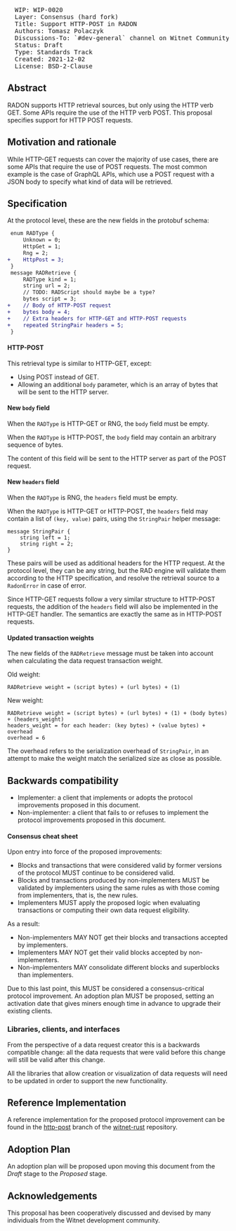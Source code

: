 <pre>
  WIP: WIP-0020
  Layer: Consensus (hard fork)
  Title: Support HTTP-POST in RADON
  Authors: Tomasz Polaczyk <tomasz@witnet.foundation>
  Discussions-To: `#dev-general` channel on Witnet Community's Discord server
  Status: Draft
  Type: Standards Track
  Created: 2021-12-02
  License: BSD-2-Clause
</pre>


## Abstract

RADON supports HTTP retrieval sources, but only using the HTTP verb GET. Some APIs require the use of the HTTP verb POST. This proposal specifies support for HTTP POST requests.

## Motivation and rationale

While HTTP-GET requests can cover the majority of use cases, there are some APIs that require the use of POST requests. The most common example is the case of GraphQL APIs, which use a POST request with a JSON body to specify what kind of data will be retrieved.

## Specification

At the protocol level, these are the new fields in the protobuf schema:

```diff
 enum RADType {
     Unknown = 0;
     HttpGet = 1;
     Rng = 2;
+    HttpPost = 3;
 }
 message RADRetrieve {
     RADType kind = 1;
     string url = 2;
     // TODO: RADScript should maybe be a type?
     bytes script = 3;
+    // Body of HTTP-POST request
+    bytes body = 4;
+    // Extra headers for HTTP-GET and HTTP-POST requests
+    repeated StringPair headers = 5;
 }
```

#### HTTP-POST

This retrieval type is similar to HTTP-GET, except:

* Using POST instead of GET.
* Allowing an additional `body` parameter, which is an array of bytes that will be sent to the HTTP server.

#### New `body` field

When the `RADType` is HTTP-GET or RNG, the `body` field must be empty.

When the `RADType` is HTTP-POST, the `body` field may contain an arbitrary sequence of bytes.

The content of this field will be sent to the HTTP server as part of the POST request.

#### New `headers` field

When the `RADType` is RNG, the `headers` field must be empty.

When the `RADType` is HTTP-GET or HTTP-POST, the `headers` field may contain a list of `(key, value)` pairs, using the `StringPair` helper message:

```
message StringPair {
    string left = 1;
    string right = 2;
}
```

These pairs will be used as additional headers for the HTTP request. At the protocol level, they can be any string, but the RAD engine will validate them according to the HTTP specification, and resolve the retrieval source to a `RadonError` in case of error.

Since HTTP-GET requests follow a very similar structure to HTTP-POST requests, the addition of the `headers` field will also be implemented in the HTTP-GET handler. The semantics are exactly the same as in HTTP-POST requests.

#### Updated transaction weights

The new fields of the `RADRetrieve` message must be taken into account when calculating the data request transaction weight.

Old weight:

```
RADRetrieve weight = (script bytes) + (url bytes) + (1)
```

New weight:

```
RADRetrieve weight = (script bytes) + (url bytes) + (1) + (body bytes) + (headers_weight)
headers_weight = for each header: (key bytes) + (value bytes) + overhead
overhead = 6
```

The overhead refers to the serialization overhead of `StringPair`, in an attempt to make the weight match the serialized size as close as possible.

## Backwards compatibility

- Implementer: a client that implements or adopts the protocol improvements proposed in this document.
- Non-implementer: a client that fails to or refuses to implement the protocol improvements proposed in this document.


#### Consensus cheat sheet

Upon entry into force of the proposed improvements:

- Blocks and transactions that were considered valid by former versions of the protocol MUST continue to be considered valid.
- Blocks and transactions produced by non-implementers MUST be validated by implementers using the same rules as with those coming from implementers, that is, the new rules.
- Implementers MUST apply the proposed logic when evaluating transactions or computing their own data request eligibility.

As a result:

- Non-implementers MAY NOT get their blocks and transactions accepted by implementers.
- Implementers MAY NOT get their valid blocks accepted by non-implementers.
- Non-implementers MAY consolidate different blocks and superblocks than implementers.

Due to this last point, this MUST be considered a consensus-critical protocol improvement. An adoption plan MUST be proposed, setting an activation date that gives miners enough time in advance to upgrade their existing clients.


### Libraries, clients, and interfaces

From the perspective of a data request creator this is a backwards compatible change: all the data requests that were valid before this change will still be valid after this change.

All the libraries that allow creation or visualization of data requests will need to be updated in order to support the new functionality.

## Reference Implementation

A reference implementation for the proposed protocol improvement can be found in the [http-post](https://github.com/tmpolaczyk/witnet-rust/commits/http-post) branch of the [witnet-rust] repository.


## Adoption Plan

An adoption plan will be proposed upon moving this document from the _Draft_ stage to the _Proposed_ stage.


## Acknowledgements

This proposal has been cooperatively discussed and devised by many individuals from the Witnet development community.

[witnet-rust]: https://github.com/witnet/witnet-rust/
